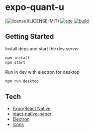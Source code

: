# expo-quant-u

[![license](https://img.shields.io/badge/license-MIT%2FApache--2.0-blue")](LICENSE-MIT)
[![site](https://img.shields.io/badge/www-quantu-blue.svg)](https://quantu-app.github.io/expo-quant-u/)
[![build](https://github.com/quantu-app/expo-quant-u/workflows/Test/badge.svg)](https://github.com/quantu-app/expo-quant-u/actions?query=workflow%3ATest)

## Getting Started

Install deps and start the dev server

```bash
npm install
npm start
```

Run in dev with electron for desktop

```bash
npm run desktop
```

## Tech

- [Expo](https://docs.expo.io/)/[React Native](https://reactnative.dev/docs/getting-started)
- [react-native-paper](https://callstack.github.io/react-native-paper/index.html)
- [Electron](https://www.electronjs.org/)
- [Icons](https://icons.expo.fyi/)
